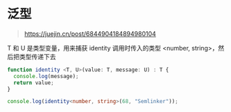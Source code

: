 # 泛型
> https://juejin.cn/post/6844904184894980104




T 和 U 是类型变量，用来捕获 identity 调用时传入的类型 <number, string>，然后把类型传递下去

```ts
function identity <T, U>(value: T, message: U) : T {
  console.log(message);
  return value;
}

console.log(identity<number, string>(68, "Semlinker"));
```